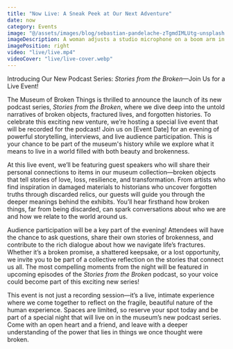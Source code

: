 ```yaml
---
title: "Now Live: A Sneak Peek at Our Next Adventure"
date: now
category: Events
image: "@/assets/images/blog/sebastian-pandelache-zTgmdIMLUtg-unsplash.jpg"
imageDescription: A woman adjusts a studio microphone on a boom arm in front of a laptop.
imagePosition: right
video: "live/live.mp4"
videoCover: "live/live-cover.webp"
---
```


Introducing Our New Podcast Series: <cite>Stories from the Broken</cite>—Join Us for a Live Event!

The Museum of Broken Things is thrilled to announce the launch of its new podcast series, *Stories from the Broken*, where we dive deep into the untold narratives of broken objects, fractured lives, and forgotten histories. To celebrate this exciting new venture, we’re hosting a special live event that will be recorded for the podcast! Join us on [Event Date] for an evening of powerful storytelling, interviews, and live audience participation. This is your chance to be part of the museum's history while we explore what it means to live in a world filled with both beauty and brokenness.

At this live event, we’ll be featuring guest speakers who will share their personal connections to items in our museum collection—broken objects that tell stories of love, loss, resilience, and transformation. From artists who find inspiration in damaged materials to historians who uncover forgotten truths through discarded relics, our guests will guide you through the deeper meanings behind the exhibits. You’ll hear firsthand how broken things, far from being discarded, can spark conversations about who we are and how we relate to the world around us.

Audience participation will be a key part of the evening! Attendees will have the chance to ask questions, share their own stories of brokenness, and contribute to the rich dialogue about how we navigate life’s fractures. Whether it’s a broken promise, a shattered keepsake, or a lost opportunity, we invite you to be part of a collective reflection on the stories that connect us all. The most compelling moments from the night will be featured in upcoming episodes of the *Stories from the Broken* podcast, so your voice could become part of this exciting new series!

This event is not just a recording session—it’s a live, intimate experience where we come together to reflect on the fragile, beautiful nature of the human experience. Spaces are limited, so reserve your spot today and be part of a special night that will live on in the museum’s new podcast series. Come with an open heart and a friend, and leave with a deeper understanding of the power that lies in things we once thought were broken.